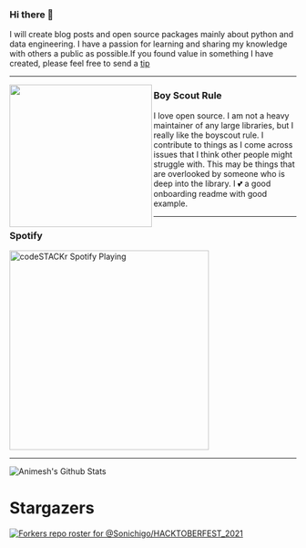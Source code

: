 ### Hi there 👋

I will create blog posts and open source packages mainly about python and data engineering.  I have a passion for learning and sharing my knowledge with others a public as possible.If you found value in something I have created, please feel free to send a [tip](https://www.buymeacoffee.com/bBdtMQO)
<!--
**Sonichigo/Sonichigo** is a ✨ _special_ ✨ repository because its `README.md` (this file) appears on your GitHub profile.
 ---
 -->
   ---

 <p>
  <img width="250" align='left' src="https://github.com/WaylonWalker/WaylonWalker/blob/main/icon/hacktoberfest.png?raw=true">
</p>

### Boy Scout Rule

I love open source.  I am not a heavy maintainer of any large libraries, but I really like the boyscout rule.  I contribute to things as I come across issues that I think other people might struggle with.  This may be things that are overlooked by someone who is deep into the library.  I 💕 a good onboarding readme with good example.
  
---
### Spotify 
[<img src="https://now-playing-codestackr.vercel.app/api/spotify-playing" alt="codeSTACKr Spotify Playing" width="350" />](https://open.spotify.com/playlist/6MJYsVaxlaRqlzPdJwrKSp?si=QRctEWP1T3CBB0YChkDFjA)

---
![Animesh's Github Stats](https://github-readme-stats.vercel.app/api?username=sonichigo&show_icons=true&theme=algolia&count_private=true&hide=stars)

# Stargazers
[![Forkers repo roster for @Sonichigo/HACKTOBERFEST_2021](https://reporoster.com/forks/Sonichigo/HACKTOBERFEST_2021)](https://github.com/Sonichigo/HACKTOBERFEST_2021/network/members)
